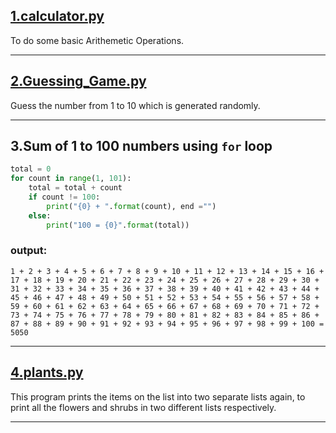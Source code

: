 ## [1.calculator.py](https://github.com/HarshaSri-Sameera/python/blob/main/calculator.py)
To do some basic Arithemetic Operations.

----------

## [2.Guessing_Game.py](https://github.com/HarshaSri-Sameera/python/blob/main/guessing_game.py)
Guess the number from 1 to 10 which is generated randomly.

----------

## 3.Sum of 1 to 100 numbers using ```for``` loop
```python
total = 0
for count in range(1, 101):
    total = total + count
    if count != 100:
        print("{0} + ".format(count), end ="")
    else:
        print("100 = {0}".format(total))
```
### output:
```
1 + 2 + 3 + 4 + 5 + 6 + 7 + 8 + 9 + 10 + 11 + 12 + 13 + 14 + 15 + 16 + 17 + 18 + 19 + 20 + 21 + 22 + 23 + 24 + 25 + 26 + 27 + 28 + 29 + 30 + 31 + 32 + 33 + 34 + 35 + 36 + 37 + 38 + 39 + 40 + 41 + 42 + 43 + 44 + 45 + 46 + 47 + 48 + 49 + 50 + 51 + 52 + 53 + 54 + 55 + 56 + 57 + 58 + 59 + 60 + 61 + 62 + 63 + 64 + 65 + 66 + 67 + 68 + 69 + 70 + 71 + 72 + 73 + 74 + 75 + 76 + 77 + 78 + 79 + 80 + 81 + 82 + 83 + 84 + 85 + 86 + 87 + 88 + 89 + 90 + 91 + 92 + 93 + 94 + 95 + 96 + 97 + 98 + 99 + 100 = 5050
```

**********

## [4.plants.py](https://github.com/HarshaSri-Sameera/python/blob/main/plants.py)
This program prints the items on the list into two separate lists again,
to print all the flowers and shrubs in two different lists respectively.

**********

